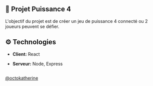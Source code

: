 ## 📝 Projet Puissance 4

L'objectif du projet est de créer un jeu de puissance 4 connecté ou 2 joueurs peuvent se défier.

## ⚙️ Technologies

- **Client:** React

- **Serveur:** Node, Express

##
[@octokatherine](https://www.github.com/Mostheo)
